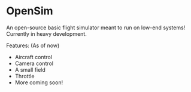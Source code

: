 # OpenSim

An open-source basic flight simulator meant to run on low-end systems! Currently in heavy development.

Features: (As of now)
  - Aircraft control
  - Camera control
  - A small field
  - Throttle
  - More coming soon!
